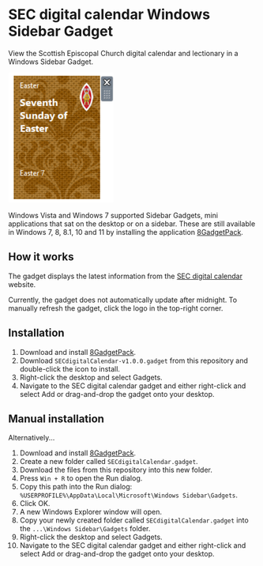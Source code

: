 # SEC digital calendar Windows Sidebar Gadget

View the Scottish Episcopal Church digital calendar and lectionary in a Windows Sidebar Gadget.

![screenshot](images/screenshot.png)

Windows Vista and Windows 7 supported Sidebar Gadgets, mini applications that sat on the desktop or on a sidebar. These are still available in Windows 7, 8, 8.1, 10 and 11 by installing the application [8GadgetPack](https://8gadgetpack.net/).

## How it works

The gadget displays the latest information from the [SEC digital calendar](https://www.seccalendar.org.uk/) website.

Currently, the gadget does not automatically update after midnight. To manually refresh the gadget, click the logo in the top-right corner.

## Installation

1. Download and install [8GadgetPack](https://8gadgetpack.net/).
2. Download `SECdigitalCalendar-v1.0.0.gadget` from this repository and double-click the icon to install.
3. Right-click the desktop and select Gadgets.
4. Navigate to the SEC digital calendar gadget and either right-click and select Add or drag-and-drop the gadget onto your desktop.

## Manual installation

Alternatively...

1. Download and install [8GadgetPack](https://8gadgetpack.net/).
2. Create a new folder called `SECdigitalCalendar.gadget`.
3. Download the files from this repository into this new folder.
4. Press `Win + R` to open the Run dialog.
5. Copy this path into the Run dialog: `%USERPROFILE%\AppData\Local\Microsoft\Windows Sidebar\Gadgets`.
6. Click OK.
7. A new Windows Explorer window will open.
7. Copy your newly created folder called `SECdigitalCalendar.gadget` into the `...\Windows Sidebar\Gadgets` folder.
8. Right-click the desktop and select Gadgets.
9. Navigate to the SEC digital calendar gadget and either right-click and select Add or drag-and-drop the gadget onto your desktop.